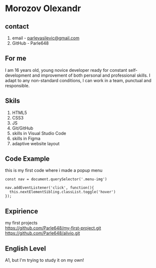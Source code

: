 # Morozov Olexandr
## contact
1. email - parlevasilevic@gmail.com
2. GitHub - Parle648
## For me
I am 16 years old, young novice developer ready for constant self-development and improvement of both personal and professional skills. I adapt to any non-standard conditions, I can work in a team, punctual and responsible.  
## Skils 
1. HTML5
2. CSS3
3. JS
4. Git/GitHub
5. skills in Visual Studio Code
6. skills in Figma
7. adaptive website layout
## Code Example

this is my first code where i made a popup menu

    const nav = document.querySelector('.menu-img')

    nav.addEventListener('click', function(){
      this.nextElementSibling.classList.toggle('hover')
    });
    
## Expirience

my first projects<br/>
https://github.com/Parle648/my-first-project.git <br/>
https://github.com/Parle648/alivio.git

## English Level

A1, but I'm trying to study it on my own!
